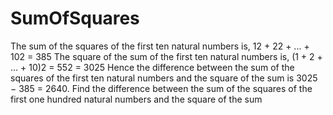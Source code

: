 # SumOfSquares
The sum of the squares of the first ten natural numbers is, 12 + 22 + ... + 102 = 385  The square of the sum of the first ten natural numbers is, (1 + 2 + ... + 10)2 = 552 = 3025  Hence the difference between the sum of the squares of the first ten natural numbers and the square of the sum is 3025 − 385 = 2640.  Find the difference between the sum of the squares of the first one hundred natural numbers and the square of the sum
